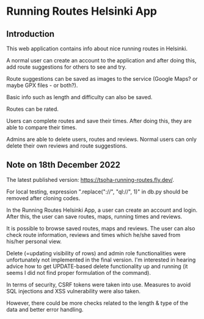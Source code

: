 # Running Routes Helsinki App

## Introduction

This web application contains info about nice running routes in Helsinki.

A normal user can create an account to the application and after doing this, add route suggestions for others to see and try.

Route suggestions can be saved as images to the service (Google Maps? or maybe GPX files - or both?).

Basic info such as length and difficulty can also be saved.

Routes can be rated.

Users can complete routes and save their times. After doing this, they are able to compare their times.

Admins are able to delete users, routes and reviews. Normal users can only delete their own reviews and route suggestions.

## Note on 18th December 2022

The latest published version: https://tsoha-running-routes.fly.dev/.

For local testing, expression ".replace("://", "ql://", 1)" in db.py should be removed after cloning codes.  

In the Running Routes Helsinki App, a user can create an account and login. After this, the user can save routes, maps, running times and reviews.

It is possible to browse saved routes, maps and reviews. The user can also check route information, reviews and times which he/she saved from his/her personal view.

Delete (=updating visibility of rows) and admin role functionalities were unfortunately not implemented in the final version. I'm interested in hearing advice how to get UPDATE-based delete functionality up and running (it seems I did not find proper formulation of the command). 

In terms of security, CSRF tokens were taken into use. Measures to avoid SQL injections and XSS vulnerability were also taken. 

However, there could be more checks related to the length & type of the data and better error handling.

